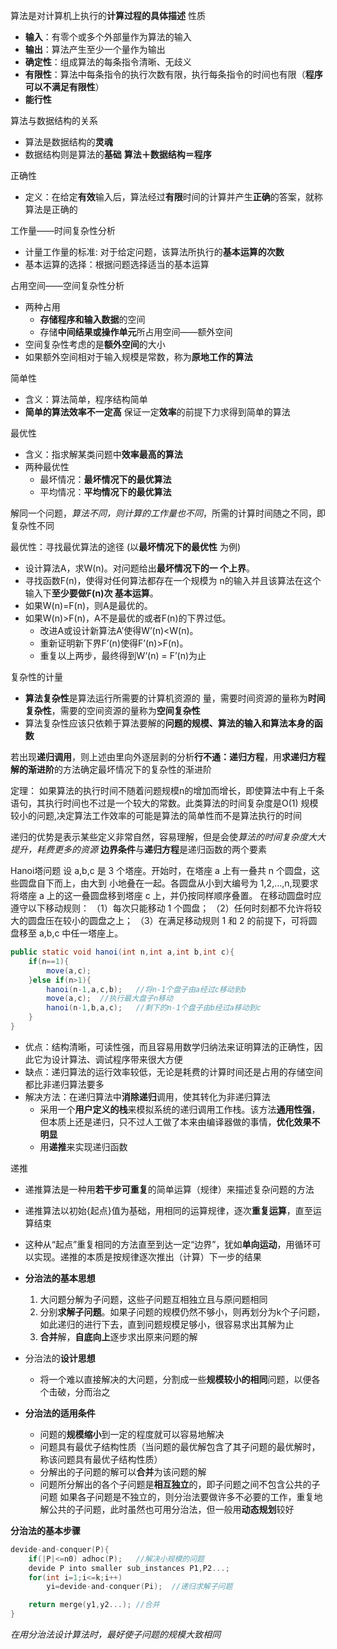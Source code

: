算法是对计算机上执行的**计算过程的具体描述**
性质
- **输入**：有零个或多个外部量作为算法的输入
- **输出**：算法产生至少一个量作为输出
- **确定性**：组成算法的每条指令清晰、无歧义
- **有限性**：算法中每条指令的执行次数有限，执行每条指令的时间也有限（**程序可以不满足有限性**）
- **能行性**

算法与数据结构的关系
- 算法是数据结构的**灵魂**
- 数据结构则是算法的**基础**
**算法＋数据结构＝程序**

正确性
- 定义：在给定**有效**输入后，算法经过**有限**时间的计算并产生**正确**的答案，就称算法是正确的

工作量——时间复杂性分析
- 计量工作量的标准: 对于给定问题，该算法所执行的**基本运算的次数**
- 基本运算的选择：根据问题选择适当的基本运算

占用空间——空间复杂性分析
- 两种占用
    - **存储程序和输入数据**的空间
    - 存储**中间结果或操作单元**所占用空间——额外空间
- 空间复杂性考虑的是**额外空间**的大小
- 如果额外空间相对于输入规模是常数，称为**原地工作的算法**

简单性
- 含义：算法简单，程序结构简单
- **简单的算法效率不一定高**
保证一定**效率**的前提下力求得到简单的算法

最优性
- 含义：指求解某类问题中**效率最高的算法**
- 两种最优性
    - 最坏情况：**最坏情况下的最优算法**
    - 平均情况：**平均情况下的最优算法**

解同一个问题，*算法不同，则计算的工作量也不同*，所需的计算时间随之不同，即复杂性不同

最优性：寻找最优算法的途径 (以**最坏情况下的最优性**
为例)
- 设计算法A，求W(n)。对问题给出**最坏情况下的一
个上界**。
- 寻找函数F(n)，使得对任何算法都存在一个规模为
n的输入并且该算法在这个输入下**至少要做F(n)次
基本运算**。
- 如果W(n)=F(n)，则A是最优的。
- 如果W(n)>F(n)，A不是最优的或者F(n)的下界过低。
    - 改进A或设计新算法A’使得W’(n)<W(n)。
    - 重新证明新下界F’(n)使得F’(n)>F(n)。
    - 重复以上两步，最终得到W’(n) = F’(n)为止

复杂性的计量
- **算法复杂性**是算法运行所需要的计算机资源的
量，需要时间资源的量称为**时间复杂性**，需要的空间资源的量称为**空间复杂性**
- 算法复杂性应该只依赖于算法要解的**问题的规模、算法的输入和算法本身的函数**

若出现**递归调用**，则上述由里向外逐层剥的分析**行不通：递归方程**，用**求递归方程解的渐进阶**的方法确定最坏情况下的复杂性的渐进阶

定理：
如果算法的执行时间不随着问题规模n的增加而增长，即使算法中有上千条语句，其执行时间也不过是一个较大的常数。此类算法的时间复杂度是O(1)
规模较小的问题,决定算法工作效率的可能是算法的简单性而不是算法执行的时间

递归的优势是表示某些定义非常自然，容易理解，但是会使*算法的时间复杂度大大提升，耗费更多的资源*
**边界条件**与**递归方程**是递归函数的两个要素

Hanoi塔问题
设 a,b,c 是 3 个塔座。开始时，在塔座 a 上有一叠共 n 个圆盘，这些圆盘自下而上，由大到
小地叠在一起。各圆盘从小到大编号为 1,2,…,n,现要求将塔座 a 上的这一叠圆盘移到塔座 c 上，并仍按同样顺序叠置。
在移动圆盘时应遵守以下移动规则：
（1）每次只能移动 1 个圆盘；
（2）任何时刻都不允许将较大的圆盘压在较小的圆盘之上；
（3）在满足移动规则 1 和 2 的前提下，可将圆盘移至 a,b,c 中任一塔座上。
``` java
public static void hanoi(int n,int a,int b,int c){
    if(n==1){
        move(a,c);
    }else if(n>1){
        hanoi(n-1,a,c,b);   //将n-1个盘子由a经过c移动到b
        move(a,c);  //执行最大盘子n移动
        hanoi(n-1,b,a,c);   //剩下的n-1个盘子由b经过a移动到c
    }
}
```

- 优点：结构清晰，可读性强，而且容易用数学归纳法来证明算法的正确性，因此它为设计算法、调试程序带来很大方便
- 缺点：递归算法的运行效率较低，无论是耗费的计算时间还是占用的存储空间都比非递归算法要多
- 解决方法：在递归算法中**消除递归**调用，使其转化为非递归算法
    - 采用一个**用户定义的栈**来模拟系统的递归调用工作栈。该方法**通用性强**，但本质上还是递归，只不过人工做了本来由编译器做的事情，**优化效果不明显**
    - 用**递推**来实现递归函数

递推
- 递推算法是一种用**若干步可重复**的简单运算（规律）来描述复杂问题的方法
- 递推算法以初始{起点}值为基础，用相同的运算规律，逐次**重复运算**，直至运算结束
- 这种从“起点”重复相同的方法直至到达一定“边界”，犹如**单向运动**，用循环可以实现。递推的本质是按规律逐次推出（计算）下一步的结果

- **分治法的基本思想**
    1. 大问题分解为子问题，这些子问题互相独立且与原问题相同
    2. 分别**求解子问题**。如果子问题的规模仍然不够小，则再划分为k个子问题，如此递归的进行下去，直到问题规模足够小，很容易求出其解为止
    3. **合并**解，**自底向上**逐步求出原来问题的解
- 分治法的**设计思想**
    - 将一个难以直接解决的大问题，分割成一些**规模较小的相同**问题，以便各个击破，分而治之
- **分治法的适用条件**
    - 问题的**规模缩小**到一定的程度就可以容易地解决
    - 问题具有最优子结构性质（当问题的最优解包含了其子问题的最优解时，称该问题具有最优子结构性质）
    - 分解出的子问题的解可以**合并**为该问题的解
    - 问题所分解出的各个子问题是**相互独立**的，即子问题之间不包含公共的子问题
如果各子问题是不独立的，则分治法要做许多不必要的工作，重复地解公共的子问题，此时虽然也可用分治法，但一般用**动态规划**较好

**分治法的基本步骤**
``` c
devide-and-conquer(P){
    if(|P|<=n0) adhoc(P);   //解决小规模的问题
    devide P into smaller sub_instances P1,P2...;
    for(int i=1;i<=k;i++)
        yi=devide-and-conquer(Pi);  //递归求解子问题

    return merge(y1,y2...); //合并
}
```

*在用分治法设计算法时，最好使子问题的规模大致相同*
